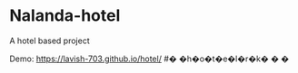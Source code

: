 # Nalanda-hotel
A hotel based project

Demo: https://lavish-703.github.io/hotel/
#� �h�o�t�e�l�r�k�
�
�

